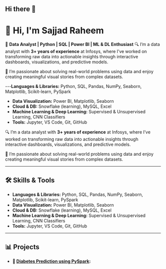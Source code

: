 ## Hi there 👋
# 👋 Hi, I'm Sajjad Raheem

🎯 **Data Analyst | Python | SQL | Power BI | ML & DL Enthusiast**
🔍 I’m a data analyst with **3+ years of experience** at Infosys, where I’ve worked on transforming raw data into actionable insights through interactive dashboards, visualizations, and predictive models.

🚀 I’m passionate about solving real-world problems using data and enjoy creating meaningful visual stories from complex datasets.

---**Languages & Libraries:** Python, SQL, Pandas, NumPy, Seaborn, Matplotlib, Scikit-learn, PySpark  
- **Data Visualization:** Power BI, Matplotlib, Seaborn  
- **Cloud & DB:** Snowflake (learning), MySQL, Excel  
- **Machine Learning & Deep Learning:** Supervised & Unsupervised Learning, CNN Classifiers  
- **Tools:** Jupyter, VS Code, Git, GitHub

🔍 I’m a data analyst with **3+ years of experience** at Infosys, where I’ve worked on transforming raw data into actionable insights through interactive dashboards, visualizations, and predictive models.

🚀 I’m passionate about solving real-world problems using data and enjoy creating meaningful visual stories from complex datasets.

---

## 🛠️ Skills & Tools

- **Languages & Libraries:** Python, SQL, Pandas, NumPy, Seaborn, Matplotlib, Scikit-learn, PySpark  
- **Data Visualization:** Power BI, Matplotlib, Seaborn  
- **Cloud & DB:** Snowflake (learning), MySQL, Excel  
- **Machine Learning & Deep Learning:** Supervised & Unsupervised Learning, CNN Classifiers  
- **Tools:** Jupyter, VS Code, Git, GitHub

---

## 📊 Projects

- **🔗 [Diabetes Prediction using PySpark](https://github.com/sajjadraheem26/diabetes-prediction-pyspark):**

<!--
**sajjadraheem26/sajjadraheem26** is a ✨ _special_ ✨ repository because its `README.md` (this file) appears on your GitHub profile.

Here are some ideas to get you started:

- 🔭 I’m currently working on ...
- 🌱 I’m currently learning ...
- 👯 I’m looking to collaborate on ...
- 🤔 I’m looking for help with ...
- 💬 Ask me about ...
- 📫 How to reach me: ...
- 😄 Pronouns: ...
- ⚡ Fun fact: ...
-->
